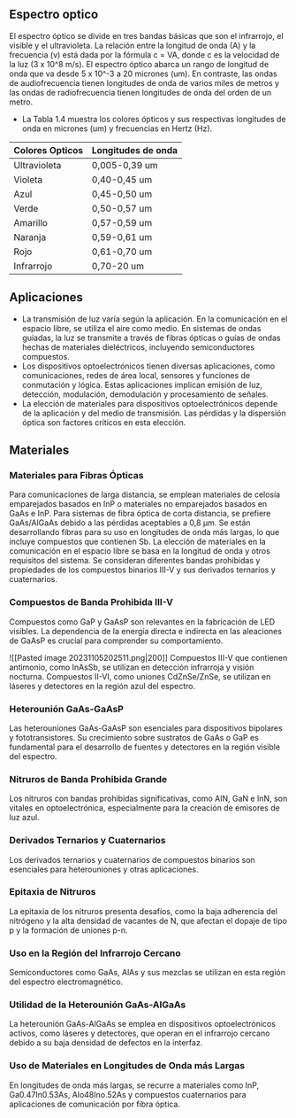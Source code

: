 
## Espectro optico
El espectro óptico se divide en tres bandas básicas que son el infrarrojo, el visible y el ultravioleta. La relación entre la longitud de onda (A) y la frecuencia (v) está dada por la fórmula c = VA, donde c es la velocidad de la luz (3 x 10^8 m/s). El espectro óptico abarca un rango de longitud de onda que va desde 5 x 10^-3 a 20 micrones (um). En contraste, las ondas de audiofrecuencia tienen longitudes de onda de varios miles de metros y las ondas de radiofrecuencia tienen longitudes de onda del orden de un metro.
    
- La Tabla 1.4 muestra los colores ópticos y sus respectivas longitudes de onda en micrones (um) y frecuencias en Hertz (Hz).
    
|Colores Opticos|Longitudes de onda|
|---|---|
|Ultravioleta| 0,005-0,39 um|
|Violeta| 0,40-0,45 um|
|Azul| 0,45-0,50 um|
|Verde| 0,50-0,57 um|
|Amarillo| 0,57-0,59 um|
|Naranja| 0,59-0,61 um|
|Rojo| 0,61-0,70 um|
|Infrarrojo| 0,70-20 um|




## Aplicaciones

- La transmisión de luz varía según la aplicación. En la comunicación en el espacio libre, se utiliza el aire como medio. En sistemas de ondas guiadas, la luz se transmite a través de fibras ópticas o guías de ondas hechas de materiales dieléctricos, incluyendo semiconductores compuestos.
- Los dispositivos optoelectrónicos tienen diversas aplicaciones, como comunicaciones, redes de área local, sensores y funciones de conmutación y lógica. Estas aplicaciones implican emisión de luz, detección, modulación, demodulación y procesamiento de señales.
- La elección de materiales para dispositivos optoelectrónicos depende de la aplicación y del medio de transmisión. Las pérdidas y la dispersión óptica son factores críticos en esta elección.

## Materiales
### Materiales para Fibras Ópticas

Para comunicaciones de larga distancia, se emplean materiales de celosía emparejados basados en InP o materiales no emparejados basados en GaAs e InP. Para sistemas de fibra óptica de corta distancia, se prefiere GaAs/AlGaAs debido a las pérdidas aceptables a 0,8 µm.
Se están desarrollando fibras para su uso en longitudes de onda más largas, lo que incluye compuestos que contienen Sb.
La elección de materiales en la comunicación en el espacio libre se basa en la longitud de onda y otros requisitos del sistema. Se consideran diferentes bandas prohibidas y propiedades de los compuestos binarios III-V y sus derivados ternarios y cuaternarios.

### Compuestos de Banda Prohibida III-V

Compuestos como GaP y GaAsP son relevantes en la fabricación de LED visibles. La dependencia de la energía directa e indirecta en las aleaciones de GaAsP es crucial para comprender su comportamiento.

![[Pasted image 20231105202511.png|200]]
Compuestos III-V que contienen antimonio, como InAsSb, se utilizan en detección infrarroja y visión nocturna.
Compuestos II-VI, como uniones CdZnSe/ZnSe, se utilizan en láseres y detectores en la región azul del espectro.
### Heterounión GaAs-GaAsP

Las heterouniones GaAs-GaAsP son esenciales para dispositivos bipolares y fototransistores. Su crecimiento sobre sustratos de GaAs o GaP es fundamental para el desarrollo de fuentes y detectores en la región visible del espectro.

### Nitruros de Banda Prohibida Grande

Los nitruros con bandas prohibidas significativas, como AlN, GaN e InN, son vitales en optoelectrónica, especialmente para la creación de emisores de luz azul.

### Derivados Ternarios y Cuaternarios

Los derivados ternarios y cuaternarios de compuestos binarios son esenciales para heterouniones y otras aplicaciones.

### Epitaxia de Nitruros

La epitaxia de los nitruros presenta desafíos, como la baja adherencia del nitrógeno y la alta densidad de vacantes de N, que afectan el dopaje de tipo p y la formación de uniones p-n.

### Uso en la Región del Infrarrojo Cercano

Semiconductores como GaAs, AlAs y sus mezclas se utilizan en esta región del espectro electromagnético.

### Utilidad de la Heterounión GaAs-AlGaAs

La heterounión GaAs-AlGaAs se emplea en dispositivos optoelectrónicos activos, como láseres y detectores, que operan en el infrarrojo cercano debido a su baja densidad de defectos en la interfaz.

### Uso de Materiales en Longitudes de Onda más Largas

En longitudes de onda más largas, se recurre a materiales como InP, Ga0.47In0.53As, Alo48Ino.52As y compuestos cuaternarios para aplicaciones de comunicación por fibra óptica.





